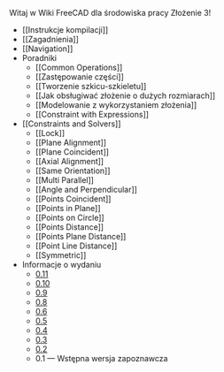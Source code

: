 Witaj w Wiki FreeCAD dla środowiska pracy Złożenie 3!

* [[Instrukcje kompilacji]]
* [[Zagadnienia]]
* [[Navigation]]
* Poradniki
    * [[Common Operations]]
    * [[Zastępowanie części]]
    * [[Tworzenie szkicu-szkieletu]]
    * [[Jak obsługiwać złożenie o dużych rozmiarach]]
    * [[Modelowanie z wykorzystaniem złożenia]]
    * [[Constraint with Expressions]]
* [[Constraints and Solvers]]
    * [[Lock]]
    * [[Plane Alignment]]
    * [[Plane Coincident]]
    * [[Axial Alignment]]
    * [[Same Orientation]]
    * [[Multi Parallel]]
    * [[Angle and Perpendicular]]
    * [[Points Coincident]]
    * [[Points in Plane]]
    * [[Points on Circle]]
    * [[Points Distance]]
    * [[Points Plane Distance]]
    * [[Point Line Distance]]
    * [[Symmetric]]
* Informacje o wydaniu
    * [0.11](wiki/Release-Notes-0.11)
    * [0.10](wiki/Release-Notes-0.10)
    * [0.9](wiki/Release-Notes-0.9)
    * [0.8](wiki/Release-Notes-0.8)
    * [0.6](wiki/Release-Notes-0.6)
    * [0.5](wiki/Release-Notes-0.5)
    * [0.4](wiki/Release-Notes-0.4)
    * [0.3](wiki/Release-Notes-0.3)
    * [0.2](wiki/Release-Notes-0.2)
    * 0.1 — Wstępna wersja zapoznawcza
